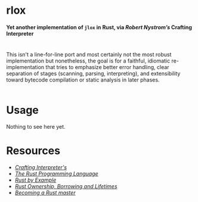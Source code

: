 # rlox 
#### Yet another implementation of `jlox` in Rust, via _Robert Nystrom’s_ Crafting Interpreter
#

This isn't a line-for-line port and most certainly not the most robust implementation but nonetheless, the goal is for a faithful, idiomatic re-implementation 
that tries to emphasize better error handling, clear separation of stages (scanning, parsing, interpreting), and extensibility toward bytecode compilation or static analysis in later phases.
<br>
<br>
# Usage
Nothing to see here yet.
# Resources
- [_Crafting Interpreter's_](https://craftinginterpreters.com/)
- _[The Rust Programming Language](https://doc.rust-lang.org/book/title-page.html)_ 
- [_Rust by Example_](https://doc.rust-lang.org/rust-by-example/)
- [_Rust Ownership, Borrowing and Lifetimes_](https://www.integralist.co.uk/posts/rust-ownership/)
- [_Becoming a Rust master_](https://www.youtube.com/watch?v=dQw4w9WgXcQ)
